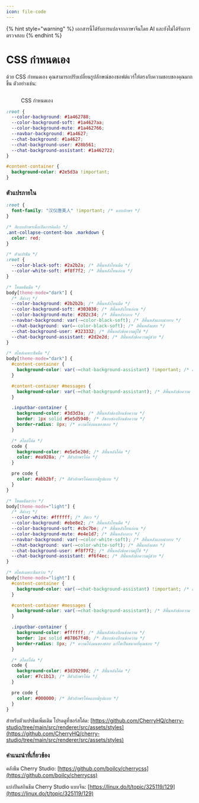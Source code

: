 ```yaml
---
icon: file-code
---
```


{% hint style="warning" %}
เอกสารนี้ได้รับการแปลจากภาษาจีนโดย AI และยังไม่ได้รับการตรวจสอบ
{% endhint %}

# CSS กำหนดเอง

ด้วย CSS กำหนดเอง คุณสามารถปรับเปลี่ยนรูปลักษณ์ของซอฟต์แวร์ให้ตรงกับความชอบของคุณมากขึ้น ตัวอย่างเช่น:

<figure><img src="../../.gitbook/assets/telegram-cloud-photo-size-5-6311935435315724879-y.jpg" alt=""><figcaption><p>CSS กำหนดเอง</p></figcaption></figure>

```css
:root {
  --color-background: #1a462788;
  --color-background-soft: #1a4627aa;
  --color-background-mute: #1a462766;
  --navbar-background: #1a4627;
  --chat-background: #1a4627;
  --chat-background-user: #28b561;
  --chat-background-assistant: #1a462722;
}

#content-container {
  background-color: #2e5d3a !important;
}
```

### ตัวแปรภายใน

```css
:root {
  font-family: "汉仪唐美人" !important; /* แบบอักษร */
}

/* สีแบบอักษรเมื่อเปิดการคิดลึก */
.ant-collapse-content-box .markdown {
  color: red;
}

/* ตัวแปรธีม */
:root {
  --color-black-soft: #2a2b2a; /* สีพื้นหลังโทนมืด */
  --color-white-soft: #f8f7f2; /* สีพื้นหลังโทนอ่อน */
}

/* โหมดธีมมืด */
body[theme-mode="dark"] {
  /* สีต่างๆ */
  --color-background: #2b2b2b; /* สีพื้นหลังโทนมืด */
  --color-background-soft: #303030; /* สีพื้นหลังโทนอ่อน */
  --color-background-mute: #282c34; /* สีพื้นหลังกลาง */
  --navbar-background: var(-–color-black-soft); /* สีพื้นหลังแถบนำทาง */
  --chat-background: var(–-color-black-soft); /* สีพื้นหลังแชท */
  --chat-background-user: #323332; /* สีพื้นหลังข้อความผู้ใช้ */
  --chat-background-assistant: #2d2e2d; /* สีพื้นหลังข้อความผู้ช่วย */
}

/* สไตล์เฉพาะธีมมืด */
body[theme-mode="dark"] {
  #content-container {
    background-color: var(-–chat-background-assistant) !important; /* สีพื้นหลังพื้นที่เนื้อหา */
  }

  #content-container #messages {
    background-color: var(-–chat-background-assistant); /* สีพื้นหลังข้อความ */
  }

  .inputbar-container {
    background-color: #3d3d3a; /* สีพื้นหลังช่องป้อนข้อความ */
    border: 1px solid #5e5d5940; /* สีขอบช่องป้อนข้อความ */
    border-radius: 8px; /* ความโค้งมนของขอบ */
  }

  /* สไตล์โค้ด */
  code {
    background-color: #e5e5e20d; /* สีพื้นหลังโค้ด */
    color: #ea928a; /* สีตัวอักษรโค้ด */
  }

  pre code {
    color: #abb2bf; /* สีตัวอักษรโค้ดแบบมีรูปแบบ */
  }
}

/* โหมดธีมสว่าง */
body[theme-mode="light"] {
  /* สีต่างๆ */
  --color-white: #ffffff; /* สีขาว */
  --color-background: #ebe8e2; /* สีพื้นหลังโทนมืด */
  --color-background-soft: #cbc7be; /* สีพื้นหลังโทนอ่อน */
  --color-background-mute: #e4e1d7; /* สีพื้นหลังกลาง */
  --navbar-background: var(-–color-white-soft); /* สีพื้นหลังแถบนำทาง */
  --chat-background: var(-–color-white-soft); /* สีพื้นหลังแชท */
  --chat-background-user: #f8f7f2; /* สีพื้นหลังข้อความผู้ใช้ */
  --chat-background-assistant: #f6f4ec; /* สีพื้นหลังข้อความผู้ช่วย */
}

/* สไตล์เฉพาะธีมสว่าง */
body[theme-mode="light"] {
  #content-container {
    background-color: var(-–chat-background-assistant) !important; /* สีพื้นหลังพื้นที่เนื้อหา */
  }

  #content-container #messages {
    background-color: var(-–chat-background-assistant); /* สีพื้นหลังข้อความ */
  }

  .inputbar-container {
    background-color: #ffffff; /* สีพื้นหลังช่องป้อนข้อความ */
    border: 1px solid #87867f40; /* สีขอบช่องป้อนข้อความ */
    border-radius: 8px; /* ความโค้งมนของขอบ แก้ไขเป็นขนาดที่คุณชอบ */
  }

  /* สไตล์โค้ด */
  code {
    background-color: #3d39290d; /* สีพื้นหลังโค้ด */
    color: #7c1b13; /* สีตัวอักษรโค้ด */
  }

  pre code {
    color: #000000; /* สีตัวอักษรโค้ดแบบมีรูปแบบ */
  }
}
```

สำหรับตัวแปรธีมเพิ่มเติม โปรดดูที่ซอร์สโค้ด: [https://github.com/CherryHQ/cherry-studio/tree/main/src/renderer/src/assets/styles](https://github.com/CherryHQ/cherry-studio/tree/main/src/renderer/src/assets/styles)

### คำแนะนำที่เกี่ยวข้อง

คลังธีม Cherry Studio: [https://github.com/boilcy/cherrycss](https://github.com/boilcy/cherrycss)

แบ่งปันสกินธีม Cherry Studio แบบจีน: [https://linux.do/t/topic/325119/129](https://linux.do/t/topic/325119/129)